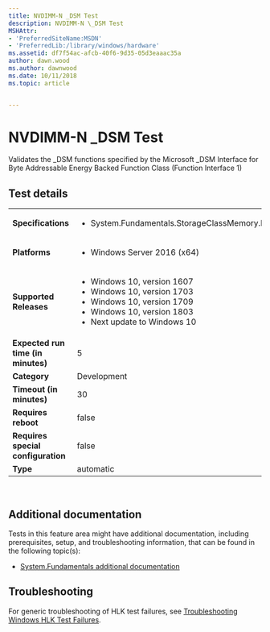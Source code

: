 ```yaml
---
title: NVDIMM-N _DSM Test
description: NVDIMM-N \_DSM Test
MSHAttr:
- 'PreferredSiteName:MSDN'
- 'PreferredLib:/library/windows/hardware'
ms.assetid: df7f54ac-afcb-40f6-9d35-05d3eaaac35a
author: dawn.wood
ms.author: dawnwood
ms.date: 10/11/2018
ms.topic: article


---
```


# NVDIMM-N _DSM Test


Validates the \_DSM functions specified by the Microsoft \_DSM Interface for Byte Addressable Energy Backed Function Class (Function Interface 1)

## Test details
|||
|---|---|
| **Specifications**  | <ul><li>System.Fundamentals.StorageClassMemory.NVDIMMN.DSMCompliance</li></ul> |  
| **Platforms**   | <ul><li>Windows Server 2016 (x64)</li></ul> |
| **Supported Releases** | <ul><li>Windows 10, version 1607</li><li>Windows 10, version 1703</li><li>Windows 10, version 1709</li><li>Windows 10, version 1803</li><li>Next update to Windows 10</li></ul> |
|**Expected run time (in minutes)**| 5 |
|**Category**| Development |
|**Timeout (in minutes)**| 30 |
|**Requires reboot**| false |
|**Requires special configuration**| false |
|**Type**| automatic |

 

## <span id="Additional_documentation"></span><span id="additional_documentation"></span><span id="ADDITIONAL_DOCUMENTATION"></span>Additional documentation


Tests in this feature area might have additional documentation, including prerequisites, setup, and troubleshooting information, that can be found in the following topic(s):

-   [System.Fundamentals additional documentation](system-fundamentals-additional-documentation.md)

## <span id="Troubleshooting"></span><span id="troubleshooting"></span><span id="TROUBLESHOOTING"></span>Troubleshooting


For generic troubleshooting of HLK test failures, see [Troubleshooting Windows HLK Test Failures](..\user\troubleshooting-windows-hlk-test-failures.md).

 

 






